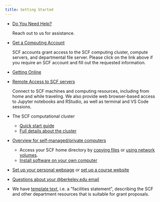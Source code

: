 ```yaml
---
title: Getting Started
---
```

- [Do You Need Help?](./contact-us.md)

  Reach out to us for assistance.

- [Get a Computing Account](./getting-started/computing-accounts.md)

  SCF accounts grant access to the
  SCF computing cluster, compute servers, and
  departmental file server. Please click on the link above if you require
  an SCF account and fill out the requested information.

- [Getting Online](./access/networking.md)

- [Remote Access to SCF servers](./access.md)

  Connect to SCF machines and computing resources, including from home
  and while traveling. We also provide web browser-based access to
  Jupyter notebooks and RStudio, as well as terminal and VS Code
  sessions.

- The SCF computational cluster
  - [Quick start guide](./servers/cluster/quick-start.md)
  - [Full details about the cluster](./servers/cluster.md)

- [Overview for self-managed/private computers](./kb/what-services-are-provided-self-maintained-computers.md)
  - Access your SCF home directory by
    [copying files](./access/copying-files/sftp-scf) or [using network volumes](./access/copying-files/samba.md).
  - [Install software on your own computer](./software.md)

- [Set up your personal webpage](./kb/how-do-i-set-and-use-my-personal-website.md) or
  [set up a course website](./kb/course-website.md)

- [Questions about your \@berkeley.edu email](https://bconnected.berkeley.edu/account-information)

- We have [template text](https://statistics.berkeley.edu/support/facilities),
i.e. a "facilities statement", describing the SCF and other department
resources that is suitable for grant proposals.
